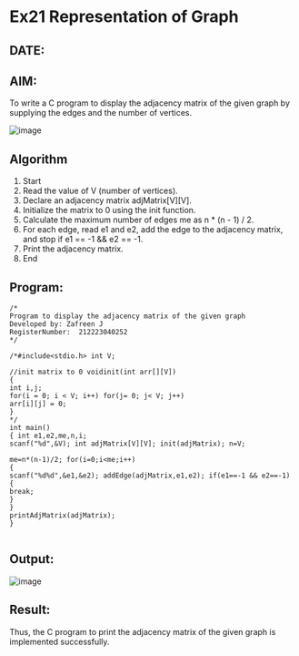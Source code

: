 # Ex21 Representation of Graph
## DATE:
## AIM:
To write a C program to display the adjacency matrix of the given graph by supplying the edges and the number of vertices.


![image](https://github.com/user-attachments/assets/1196e4bf-56e7-491b-a2b4-ebac7a828374)



## Algorithm
1.	Start
2.	Read the value of V (number of vertices).
3.	Declare an adjacency matrix adjMatrix[V][V].
4.	Initialize the matrix to 0 using the init function.
5.	Calculate the maximum number of edges me as n * (n - 1) / 2.
6.	For each edge, read e1 and e2, add the edge to the adjacency matrix, and stop if e1 == -1 && e2 == -1.
7.	Print the adjacency matrix.
8.	End
 

## Program:
```
/*
Program to display the adjacency matrix of the given graph
Developed by: Zafreen J
RegisterNumber:  212223040252
*/
```
```
/*#include<stdio.h> int V;

//init matrix to 0 voidinit(int arr[][V])
{
int i,j;
for(i = 0; i < V; i++) for(j= 0; j< V; j++)
arr[i][j] = 0;
}
*/
int main()
{ int e1,e2,me,n,i;
scanf("%d",&V); int adjMatrix[V][V]; init(adjMatrix); n=V;
 
me=n*(n-1)/2; for(i=0;i<me;i++)
{
scanf("%d%d",&e1,&e2); addEdge(adjMatrix,e1,e2); if(e1==-1 && e2==-1)
{
break;
}
}
printAdjMatrix(adjMatrix);
}


```

## Output:

![image](https://github.com/user-attachments/assets/8fa3ead8-8875-4d5c-acb0-bcc258f6c3e8)


## Result:
Thus, the C program to print the adjacency matrix of the given graph is implemented successfully.
